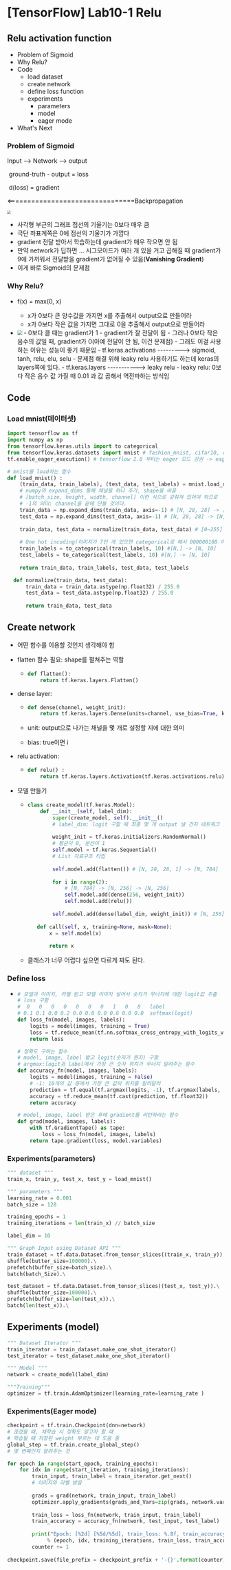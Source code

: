# [TensorFlow] Lab10-1 Relu

## Relu activation function

- Problem of Sigmoid
- Why Relu?
- Code
  - load dataset
  - create network
  - define loss function
  - experiments
    - parameters
    - model
    - eager mode
- What's Next

### Problem of Sigmoid

Input --> Network --> output

​										ground-truth - output = loss

​										d(loss) = gradient

<================================Backpropagation

<img src="pic/relu_1.png" style="zoom:50%;" />

- 사각형 부근의 그래프 접선의 기울기는 0보다 매우 큼
- 극단 좌표계쪽은 0에 접선의 기울기가 가깝다
- gradient 전달 받아서 학습하는데 gradient가 매우 작으면 안 됨
- 만약 network가 딥하면 ... 시그모이드가 여러 개 있을 거고 곱해질 때 gradient가 9에 가까워서 전달받을 gradient가 없어질 수 있음(**Vanishing Gradient**)
- 이게 바로 Sigmoid의 문제점

### Why Relu?

- f(x) = max(0, x)
  - x가 0보다 큰 양수값을 가지면 x를 추출해서 output으로 만들어라
  - x가 0보다 작은 값을 가지면 그대로 0을 추출해서 output으로 만들어라

- <img src="pic/relu_2.png" style="zoom:67%;" />
  - 0보다 클 때는 gradient가 1
  - gradient가 잘 전달이 됨
  - 그러나 0보다 작은 음수의 값일 때, gradient가 0(아예 전달이 안 됨, 이건 문제점)
  - 그래도 이걸 사용하는 이유는 성능이 좋기 때문임
  - tf.keras.activations ---------> sigmoid, tanh, relu, elu, selu
  - 문제점 해결 위해 leaky relu 사용하기도 하는데 keras의 layers쪽에 있다.
    - tf.keras.layers -----------> leaky relu
  - leaky relu: 0보다 작은 음수 값 가질 때 0.01 과 값 곱해서 역전파하는 방식임

## Code

### Load mnist(데이터셋)

```python
import tensorflow as tf
import numpy as np
from tensorflow.keras.utils import to categorical
from tensorflow.keras.datasets import mnist # fashion_mnist, cifar10, cifar100
tf.enable_eager_execution() # tensorflow 2.0 부터는 eager 모드 강권 -> eager 모드로 실행, eager 모드로 실행하려면 반드시 작성해야 함

# mnist를 load하는 함수
def load_mnist() :
    (train_data, train_labels), (test_data, test_labels) = mnist.load_data()
    # numpy의 expand_dims 통해 채널을 하나 추가, shape을 바꿈
    # [batch_size, height, width, channel] 이런 식으로 갖춰져 있어야 하므로
    # -1의 의미: channel을 끝에 만들 것이다.
    train_data = np.expand_dims(train_data, axis=-1) # [N, 28, 28] -> [N, 28, 28, 1]
    test_data = np.expand_dims(test_data, axis=-1) # [N, 28, 28] -> [N, 28, 28, 1]
    
    train_data, test_data = normalize(train_data, test_data) # [0~255] -> [0~1], 이미지 숫자값들을 0~1로 normalization을 함
    
    # One hot incoding(이미지가 7인 게 있으면 categorical로 해서 000000100 이라고 적어주는 것)
    train_labels = to_categorical(train_labels, 10) #[N,] -> [N, 10]
	test_labels = to_categorical(test_labels, 10) #[N,] -> [N, 10]    
    
    return train_data, train_labels, test_data, test_labels

  def normalize(train_data, test_data):
      train_data = train_data.astype(np.float32) / 255.0
      test_data = test_data.astype(np.float32) / 255.0
        
      return train_data, test_data
```

## Create network

- 어떤 함수를 이용할 것인지 생각해야 함

- flatten 함수 필요: shape를 펼쳐주는 역할

  - ```python
    def flatten():
        return tf.keras.layers.Flatten()
    ```

- dense layer:

  - ```python
    def dense(channel, weight_init):
        return tf.keras.layers.Dense(units=channel, use_bias=True, kernel_initializer=weight_init)
    ```

  - unit: output으로 나가는 채널을 몇 개로 설정할 지에 대한 의미

  - bias: true이면 i

- relu activation:

  - ```python
    def relu() :
        return tf.keras.layers.Activation(tf.keras.activations.relu)
    ```

- 모델 만들기

  - ```python 
    class create_model(tf.keras.Model):
        def __init__(self, label_dim):
            super(create_model, self).__init__()
            # label_dim: logit 구할 때 최종 몇 개 output 낼 건지 네트워크 알려줘야 하니까 받기 위해서 이렇게 명시해줌
            
            weight_init = tf.keras.initializers.RandomNormal()
            # 평균이 0, 분산이 1
            self.model = tf.keras.Sequential()
            # List 자료구조 타입
            
            self.model.add(flatten()) # [N, 28, 28, 1] -> [N, 784]
            
            for i in range(2):
                # [N, 784] -> [N, 256] -> [N, 256]
                self.model.add(dense(256, weight_init))
                self.model.add(relu())
                
            self.model.add(dense(label_dim, weight_init)) # [N, 256] -> [N, 10]
            
       def call(self, x, training=None, mask=None):
           x = self.model(x)
            
           return x
    ```

  - 클래스가 너무 어렵다 싶으면 다르게 짜도 된다.

### Define loss

- ```python
  # 모델과 이미지, 라벨 받고 모델 이미지 넣어서 숫자가 무너지에 대한 logit값 추출
  # loss 구함
  #  0   0   0   0   0   0   0   1   0   0   label
  # 0.1 0.1 0.0 0.2 0.0 0.0 0.0 0.6 0.0 0.0  softmax(logit)
  def loss_fn(model, images, labels):
      logits = model(images, training = True)
      loss = tf.reduce_mean(tf.nn.softmax_cross_entropy_with_logits_v2(logits=logits, labels=labels))
      return loss
  
  # 정확도 구하는 함수
  # model, image, label 밭고 logit(숫자가 뭔지) 구함
  # argmax:logit과 label에서 가장 큰 숫자 위치가 무너지 알려주는 함수
  def accuracy_fn(model, images, labels):
      logits = model(images, training = False)
      # -1: 10개의 값 중에서 가장 큰 값의 위치를 알려달라
      prediction = tf.equal(tf.argmax(logits, -1), tf.argmax(labels, -1))
      accuracy = tf.reduce_mean(tf.cast(prediction, tf.float32))
      return accuracy
  
  # model, image, label 받은 후에 gradient를 리턴하라는 함수
  def grad(model, images, labels):
      with tf.GradientTape() as tape:
          loss = loss_fn(model, images, labels)
      return tape.gradient(loss, model.variables)
  ```

### Experiments(parameters)

```python
""" dataset """
train_x, train_y, test_x, test_y = load_mnist()
```

```python
""" parameters """
learning_rate = 0.001
batch_size = 128

training_epochs = 1
training_iterations = len(train_x) // batch_size

label_dim = 10
```

```python
""" Graph Input using Dataset API """
train_dataset = tf.data.Dataset.from_tensor_slices((train_x, train_y)).\
shuffle(butter_size=100000).\
prefetch(buffer_size=batch_size).\
batch(batch_Size).\

test_dataset = tf.data.Dataset.from_tensor_slices((test_x, test_y)).\
shuffle(butter_size=100000).\
prefetch(buffer_size=len(test_x)).\
batch(len(test_x)).\
```

## Experiments (model)

```python
""" Dataset Iterator """
train_iterator = train_dataset.make_one_shot_iterator()
test_iterator = test_dataset.make_one_shot_iterator()

""" Model """
network = create_model(label_dim)

"""Training"""
optimizer = tf.train.AdamOptimizer(learning_rate=learning_rate )
```

### Experiments(Eager mode)

```python
checkpoint = tf.train.Checkpoint(dnn=network)
# 끊겼을 때, 재학습 시 정확도 알고자 할 때 
# 학습될 때 저장된 weight 부르는 데 도움 줌
global_step = tf.train.create_global_step()
# 몇 번째인지 알려주는 것

for epoch in range(start_epoch, training_epochs):
    for idx in range(start_iteration, training_iterations):
        train_input, train_label = train_iterator.get_next()
        # 이미지와 라벨 받음
        
        grads = grad(network, train_input, train_label)
        optimizer.apply_gradients(grads_and_Vars=zip(grads, network.variables), global_step = global_step)
        
        train_loss = loss_fn(network, train_input, train_label)
        train_accuracy = accuracy_fn(network, test_input, test_label)
        
        print("Epoch: [%2d] [%5d/%5d], train_loss: %.8f, train_accuracy: %.4f, test_Accuracy: %.4f" \
             % (epoch, idx, training_iterations, train_loss, train_accuracy, test_accuracy))
        counter += 1
        
checkpoint.save(file_prefix = checkpoint_prefix + '-{}'.format(counter))
```



